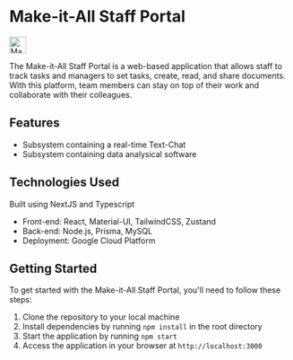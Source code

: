 # Make-it-All Staff Portal
<img src="https://media.discordapp.net/attachments/806509577814016021/1076327428068220979/image.png" alt="Make-it-All Staff Portal Logo" height="30" />



The Make-it-All Staff Portal is a web-based application that allows staff to track tasks and managers to set tasks, create, read, and share documents. With this platform, team members can stay on top of their work and collaborate with their colleagues.

## Features

- Subsystem containing a real-time Text-Chat
- Subsystem containing data analysical software


## Technologies Used

Built using NextJS and Typescript
- Front-end: React, Material-UI, TailwindCSS, Zustand
- Back-end: Node.js, Prisma, MySQL
- Deployment: Google Cloud Platform

## Getting Started

To get started with the Make-it-All Staff Portal, you'll need to follow these steps:

1. Clone the repository to your local machine
2. Install dependencies by running `npm install` in the root directory
3. Start the application by running `npm start`
4. Access the application in your browser at `http://localhost:3000`

